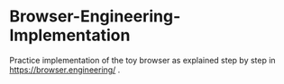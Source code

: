 # Browser-Engineering-Implementation
Practice implementation of the toy browser as explained step by step in https://browser.engineering/ .
